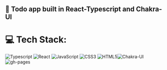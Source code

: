 ## 🚀 Todo app built in React-Typescript and Chakra-UI

# 💻 Tech Stack:

![Typescript](https://img.shields.io/badge/typescript-%23323330.svg?style=for-the-badge&logo=typescript&logoColor=%3178c6) ![React](https://img.shields.io/badge/react-%2320232a.svg?style=for-the-badge&logo=react&logoColor=%2361DAFB) ![JavaScript](https://img.shields.io/badge/javascript-%23323330.svg?style=for-the-badge&logo=javascript&logoColor=%23F7DF1E) ![CSS3](https://img.shields.io/badge/css3-%231572B6.svg?style=for-the-badge&logo=css3&logoColor=white) ![HTML5](https://img.shields.io/badge/html5-%23E34F26.svg?style=for-the-badge&logo=html5&logoColor=white)![Chakra-UI](https://img.shields.io/badge/chakra-%234ED1C5.svg?style=for-the-badge&logo=chakraui&logoColor=white) ![gh-pages](https://img.shields.io/badge/github%20pages-purple.svg?style=for-the-badge&logo=GitHub&logoColor=white)
